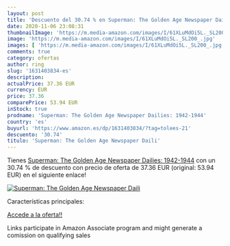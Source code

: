 ```yaml
---
layout: post
title: 'Descuento del 30.74 % en Superman: The Golden Age Newspaper Daili'
date: 2020-11-06 23:08:31
thumbnailImage: 'https://m.media-amazon.com/images/I/61XLuMdOi5L._SL200_.jpg'
image: 'https://m.media-amazon.com/images/I/61XLuMdOi5L._SL200_.jpg'
images: [ 'https://m.media-amazon.com/images/I/61XLuMdOi5L._SL200_.jpg' ]
comments: true
category: ofertas
author: ring
slug: '1631403834-es'
description:
actualPrice: 37.36 EUR
currency: EUR
price: 37.36
comparePrice: 53.94 EUR
inStock: true
prodname: 'Superman: The Golden Age Newspaper Dailies: 1942-1944'
country: 'es'
buyurl: 'https://www.amazon.es/dp/1631403834/?tag=tolees-21'
descuento: '30.74'
titulo: 'Superman: The Golden Age Newspaper Daili'
---
```


Tienes [Superman: The Golden Age Newspaper Dailies: 1942-1944](https://www.amazon.es/dp/1631403834/?tag=tolees-21) con un 30.74 % de descuento con precio de oferta de 37.36 EUR (original: 53.94 EUR) en el siguiente enlace!

[![Superman: The Golden Age Newspaper Daili](https://m.media-amazon.com/images/I/61XLuMdOi5L._SL200_.jpg)](https://www.amazon.es/dp/1631403834/?tag=tolees-21)

Características principales:


[Accede a la oferta!!](https://www.amazon.es/dp/1631403834/?tag=tolees-21)

Links participate in Amazon Associate program and might generate a comission on qualifying sales


